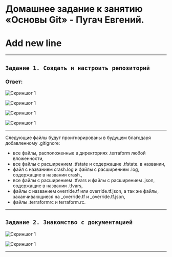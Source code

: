 # Домашнее задание к занятию «Основы Git» - Пугач Евгений.
# Add new line
---

## `Задание 1. Создать и настроить репозиторий`

### Ответ:

![Скриншот 1]()

![Скриншот 1]()

![Скриншот 1]()

![Скриншот 1]()

---

Следующие файлы будут проигнорированы в будущем благодаря добавленному .gitignore:  
  
- все файлы, расположенные в директориях .terraform любой вложенности,  
- все файлы с расширением .tfstate и содержащие .tfstate. в названии,  
- файл с названием crash.log и файлы с расширением .log, содержащие в названии crash.,  
- все файлы с расширением .tfvars и файлы с расширением .json, содержащие в названии .tfvars,  
- файлы с названием override.tf или override.tf.json, а так же файлы,  
 заканчивающиеся на _override.tf и _override.tf.json,  
- файлы .terraformrc и terraform.rc.

---

## `Задание 2. Знакомство с документацией`

![Скриншот 1]()

![Скриншот 1]()

---

